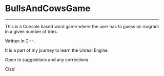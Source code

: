 # BullsAndCowsGame
---
This is a Console based word game where the user has to guess an isogram in a given number of tries.

Written in C++.

It is a part of my journey to learn the Unreal Engine.

Open to suggestions and any corrections

Ciao!
